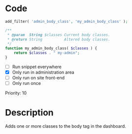 # Code
```php
add_filter( 'admin_body_class', 'my_admin_body_class' );

/**
 * @param  String $classes Current body classes.
 * @return String          Altered body classes.
 */
function my_admin_body_class( $classes ) {
    return $classes . " my-admin";
}
```

- [ ] Run snippet everywhere
- [x] Only run in administration area
- [ ] Only run on site front-end
- [ ] Only run once

Priority: 10

# Description
Adds one or more classes to the body tag in the dashboard.